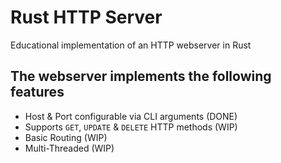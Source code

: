 # Rust HTTP Server

Educational implementation of an HTTP webserver in Rust

## The webserver implements the following features

* Host & Port configurable via CLI arguments (DONE)
* Supports `GET`, `UPDATE` & `DELETE` HTTP methods (WIP)
* Basic Routing (WIP)
* Multi-Threaded (WIP)

